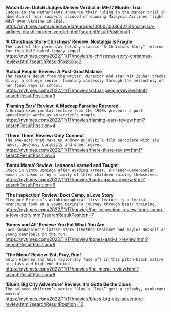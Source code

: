 **Watch Live: Dutch Judges Deliver Verdict in MH17 Murder Trial**\
`Judges in the Netherlands announce their ruling in the murder trial in absentia of four suspects accused of downing Malaysia Airlines flight MH17 over Ukraine in 2014.`\
https://nytimes.com/video/world/europe/100000008642281/malaysia-airlines-crash-murder-verdict.html?searchResultPosition=1

**‘A Christmas Story Christmas’ Review: Nostalgia Is Fragile**\
`The cast of the perennial holiday classic “A Christmas Story” returns for this half-baked legacy sequel.`\
https://nytimes.com/2022/11/17/movies/a-christmas-story-christmas-review.html?searchResultPosition=2

**‘Actual People’ Review: A Post-Grad Malaise**\
`The feature debut from the writer, director and star Kit Zauhar tracks Riley, a college senior, fumbling aimlessly through the melancholy of her final days in school.`\
https://nytimes.com/2022/11/17/movies/actual-people-review.html?searchResultPosition=3

**‘Flaming Ears’ Review: A Madcap Paradise Restored**\
`A German experimental feature from the 1990s presents a post-apocalyptic world as an artist’s utopia.`\
https://nytimes.com/2022/11/17/movies/flaming-ears-review.html?searchResultPosition=4

**‘There There’ Review: Only Connect**\
`The one-acts that make up Andrew Bujalski’s film percolate with sly humor, decency, curiosity and sheer nerve.`\
https://nytimes.com/2022/11/17/movies/there-there-review.html?searchResultPosition=5

**‘Bantú Mama’ Review: Lessons Learned and Taught**\
`Stuck in Santo Domingo after evading arrest, a French-Cameroonian woman is taken in by a family of three children raising themselves.`\
https://nytimes.com/2022/11/17/movies/bantu-mama-review.html?searchResultPosition=6

**‘The Inspection’ Review: Boot Camp, a Love Story**\
`Elegance Bratton’s autobiographical first feature is a lyrical, wrenching look at a young Marine’s journey through basic training.`\
https://nytimes.com/2022/11/17/movies/the-inspection-review-boot-camp-a-love-story.html?searchResultPosition=7

**‘Bones and All’ Review: You Eat What You Are**\
`Luca Guadagnino’s latest stars Timothée Chalamet and Taylor Russell as young cannibals on the run.`\
https://nytimes.com/2022/11/17/movies/bones-and-all-review.html?searchResultPosition=8

**‘The Menu’ Review: Eat, Pray, Run!**\
`Ralph Fiennes and Anya Taylor-Joy face off in this pitch-black satire of class and high-end dining.`\
https://nytimes.com/2022/11/17/movies/the-menu-review.html?searchResultPosition=9

**‘Blue’s Big City Adventure’ Review: It’s Gotta Be the Clues**\
`The beloved children’s series “Blue’s Clues” gets a splashy, exuberant musical.`\
https://nytimes.com/2022/11/17/movies/blues-big-city-adventure-review.html?searchResultPosition=10

